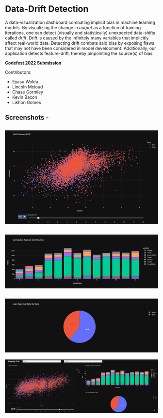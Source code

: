 # Data-Drift Detection
A data-visualization dashboard combating implicit bias in machine learning models. By visualizing the change in <em>output</em> as a function of training iterations, 
one can detect (visually and statistically) unexpected data-shifts called <em>drift</em>. Drift is caused by the infinitely many variables that implicitly affect 
real-world data. Detecting drift combats said bias by exposing flaws that may not have been considered in model development. Additionally, our application detects 
feature-drift, thereby pinpointing the source(s) of bias.

[<b>Codefest 2022 Submission</b>](https://devpost.com/software/drift-cp84no)

Contributors:
- Eyasu Woldu
- Lincoln Mcloud
- Chase Gormley
- Kevin Bacon
- Likhon Gomes

## Screenshots -
![scatterGIF](./screenshots/scatter.gif)
---
![bar](./screenshots/bar.png)
---
![pie](./screenshots/pie.png)
---
![dash](./screenshots/dashboard.png)
